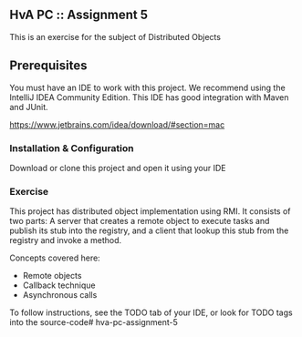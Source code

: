 ##  HvA PC :: Assignment 5
This is an exercise for the subject of Distributed Objects

## Prerequisites
You must have an IDE to work with this project. We recommend using the IntelliJ IDEA Community Edition. This IDE has good integration with Maven and JUnit.

https://www.jetbrains.com/idea/download/#section=mac

### Installation & Configuration

Download or clone this project and open it using your IDE

### Exercise

This project has distributed object implementation using RMI. It consists of two parts: A server that creates a remote object to execute tasks and publish its stub into the registry, and a client that lookup this stub from the registry and invoke a method.

Concepts covered here:

* Remote objects
* Callback technique
* Asynchronous calls 

To follow instructions, see the TODO tab of your IDE, or look for TODO tags into the source-code# hva-pc-assignment-5
